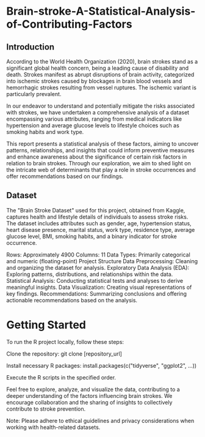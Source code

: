 # Brain-stroke-A-Statistical-Analysis-of-Contributing-Factors
## Introduction
According to the World Health Organization (2020), brain strokes stand as a significant global health concern, being a leading cause of disability and death. Strokes manifest as abrupt disruptions of brain activity, categorized into ischemic strokes caused by blockages in brain blood vessels and hemorrhagic strokes resulting from vessel ruptures. The ischemic variant is particularly prevalent.

In our endeavor to understand and potentially mitigate the risks associated with strokes, we have undertaken a comprehensive analysis of a dataset encompassing various attributes, ranging from medical indicators like hypertension and average glucose levels to lifestyle choices such as smoking habits and work type.

This report presents a statistical analysis of these factors, aiming to uncover patterns, relationships, and insights that could inform preventive measures and enhance awareness about the significance of certain risk factors in relation to brain strokes. Through our exploration, we aim to shed light on the intricate web of determinants that play a role in stroke occurrences and offer recommendations based on our findings.

## Dataset
The "Brain Stroke Dataset" used for this project, obtained from Kaggle, captures health and lifestyle details of individuals to assess stroke risks. The dataset includes attributes such as gender, age, hypertension status, heart disease presence, marital status, work type, residence type, average glucose level, BMI, smoking habits, and a binary indicator for stroke occurrence.

Rows: Approximately 4900
Columns: 11
Data Types: Primarily categorical and numeric (floating-point)
Project Structure
Data Preprocessing: Cleaning and organizing the dataset for analysis.
Exploratory Data Analysis (EDA): Exploring patterns, distributions, and relationships within the data.
Statistical Analysis: Conducting statistical tests and analyses to derive meaningful insights.
Data Visualization: Creating visual representations of key findings.
Recommendations: Summarizing conclusions and offering actionable recommendations based on the analysis.

# Getting Started
To run the R project locally, follow these steps:

Clone the repository: git clone [repository_url]

Install necessary R packages: install.packages(c("tidyverse", "ggplot2", ...))

Execute the R scripts in the specified order.

Feel free to explore, analyze, and visualize the data, contributing to a deeper understanding of the factors influencing brain strokes. We encourage collaboration and the sharing of insights to collectively contribute to stroke prevention.

Note: Please adhere to ethical guidelines and privacy considerations when working with health-related datasets.
